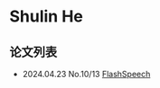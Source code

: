 # Shulin He

## 论文列表

- 2024.04.23 No.10/13 [FlashSpeech](../Models/Diffusion/2024.04.23_FlashSpeech.md)